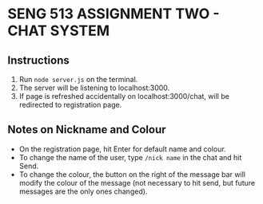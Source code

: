 # SENG 513 ASSIGNMENT TWO - CHAT SYSTEM

## Instructions
1. Run `node server.js` on the terminal.
2. The server will be listening to localhost:3000.
3. If page is refreshed accidentally on localhost:3000/chat, will be redirected to registration page.

## Notes on Nickname and Colour
- On the registration page, hit Enter for default name and colour.
- To change the name of the user, type `/nick name` in the chat and hit Send.
- To change the colour, the button on the right of the message bar will modify the colour of the message (not necessary to hit send, but future messages are the only ones changed).
